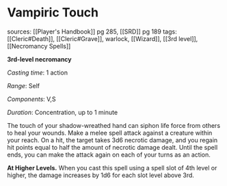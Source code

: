 # Vampiric Touch
sources: [[Player's Handbook]] pg 285, [[SRD]] pg 189
tags: [[Cleric#Death]], [[Cleric#Grave]], warlock, [[Wizard]], [[3rd level]], [[Necromancy Spells]]

**3rd-level necromancy**

*Casting time*: 1 action

*Range*: Self

*Components*: V,S

*Duration*: Concentration, up to 1 minute

The touch of your shadow-wreathed hand can siphon life force from others to heal your wounds. Make a melee spell attack against a creature within your reach. On a hit, the target takes 3d6 necrotic damage, and you regain hit points equal to half the amount of necrotic damage dealt. Until the spell ends, you can make the attack again on each of your turns as an action. 

**At Higher Levels.** When you cast this spell using a spell slot of 4th level or higher, the damage increases by 1d6 for each slot level above 3rd.
